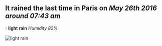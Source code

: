 ## It rained the last time in Paris on *May 26th 2016 around 07:43 am*
💧  **light rain** *Humidity 82%*

![light rain](http://openweathermap.org/img/w/10d.png)
